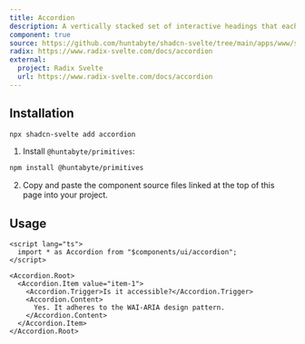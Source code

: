 ```yaml
---
title: Accordion
description: A vertically stacked set of interactive headings that each reveal a section of content.
component: true
source: https://github.com/huntabyte/shadcn-svelte/tree/main/apps/www/src/lib/components/ui/accordion
radix: https://www.radix-svelte.com/docs/accordion
external:
  project: Radix Svelte
  url: https://www.radix-svelte.com/docs/accordion
---
```


<script>
    import { ComponentExample, ManualInstall } from '$components/docs';
    import { AccordionDemo } from '@/registry/default/example'
</script>

<ComponentExample src="src/lib/registry/default/example/accordion/accordion-demo.svelte">

<div slot="example" style="max-width: 70%; width: 100%;">
<AccordionDemo />
</div>

</ComponentExample>

## Installation

```bash
npx shadcn-svelte add accordion
```

<ManualInstall>

1. Install `@huntabyte/primitives`:

```bash
npm install @huntabyte/primitives
```

2. Copy and paste the component source files linked at the top of this page into your project.

</ManualInstall>

## Usage

```svelte
<script lang="ts">
  import * as Accordion from "$components/ui/accordion";
</script>

<Accordion.Root>
  <Accordion.Item value="item-1">
    <Accordion.Trigger>Is it accessible?</Accordion.Trigger>
    <Accordion.Content>
      Yes. It adheres to the WAI-ARIA design pattern.
    </Accordion.Content>
  </Accordion.Item>
</Accordion.Root>
```
